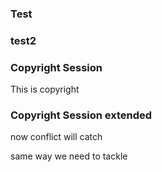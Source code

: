 ### Test 


### test2

### Copyright Session

This is copyright

### Copyright Session extended

now conflict will catch

same way we need to tackle